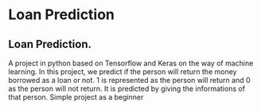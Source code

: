 # Loan Prediction
Loan Prediction.
----------------------------
A project in python based on Tensorflow and Keras on the way of machine learning. In this project, we predict if the person will return the money borrowed as a loan or not. 1 is represented as the person will return and 0 as the person will not return. It is predicted by giving the informations of that person. Simple project as a beginner
